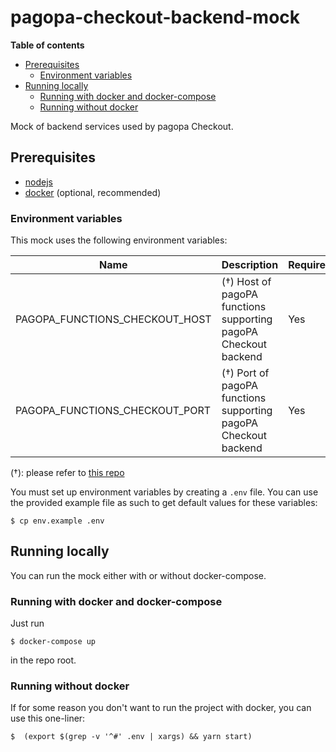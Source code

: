 # pagopa-checkout-backend-mock

**Table of contents**
 * [Prerequisites](#prerequisites)
   * [Environment variables](#environment-variables)
 * [Running locally](#running-locally)
   * [Running with docker and docker-compose](#running-with-docker-and-docker-compose)
   * [Running without docker](#running-without-docker)

Mock of backend services used by pagopa Checkout.

## Prerequisites

 * [nodejs](http://nodejs.org)
 * [docker](https://www.docker.com) (optional, recommended)

### Environment variables

This mock uses the following environment variables:

| Name                           | Description                                                     | Required |
|--------------------------------|-----------------------------------------------------------------|----------|
| PAGOPA_FUNCTIONS_CHECKOUT_HOST | (†) Host of pagoPA functions supporting pagoPA Checkout backend | Yes      |
| PAGOPA_FUNCTIONS_CHECKOUT_PORT | (†) Port of pagoPA functions supporting pagoPA Checkout backend | Yes      |

(†): please refer to [this repo](https://github.com/pagopa/pagopa-functions-checkout)

You must set up environment variables by creating a `.env` file. You can use the provided example file as such to get default values for these variables:

```shell
$ cp env.example .env
```


## Running locally

You can run the mock either with or without docker-compose.

### Running with docker and docker-compose

Just run

```shell
$ docker-compose up
```

in the repo root.

### Running without docker
If for some reason you don't want to run the project with docker, you can use this one-liner:

```shell
$  (export $(grep -v '^#' .env | xargs) && yarn start)
```